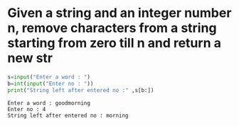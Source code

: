 # Given a string and an integer number n, remove characters from a string starting from zero till n and return a new str


```python
s=input("Enter a word : ")
b=int(input("Enter no : "))
print("String left after entered no :" ,s[b:])
```

    Enter a word : goodmorning
    Enter no : 4
    String left after entered no : morning
    
